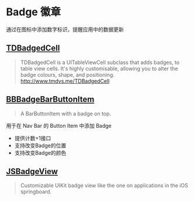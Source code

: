 # Badge 徽章

通过在图标中添加数字标识，提醒应用中的数据更新

## [TDBadgedCell](https://github.com/tmdvs/TDBadgedCell)

> TDBadgedCell is a UITableViewCell subclass that adds badges, to table view cells. It's highly customisable, allowing you to alter the badge colours, shape, and positioning. 
> http://www.tmdvs.me/TDBadgedCell

## [BBBadgeBarButtonItem](https://github.com/TanguyAladenise/BBBadgeBarButtonItem)

> A BarButtonItem with a badge on top.

用于在 Nav Bar 的 Button Item 中添加 Badge

* 提供计数+1接口
* 支持改变Badge的位置
* 支持改变Badge的颜色


## [JSBadgeView](https://github.com/JaviSoto/JSBadgeView)

> Customizable UIKit badge view like the one on applications in the iOS springboard.